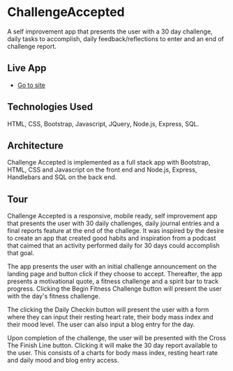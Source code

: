 # ChallengeAccepted

A self improvement app that presents the user with a 30 day challenge, daily tasks to accomplish, daily feedback/reflections to enter and an end of challenge report.

## Live App
- [Go to site](https://challenge-accepted-demo.herokuapp.com/)

## Technologies Used
HTML, CSS, Bootstrap, Javascript, JQuery, Node.js, Express, SQL.

## Architecture
Challenge Accepted is implemented as a full stack app with Bootstrap, HTML, CSS and Javascript on the front end and Node.js, Express, Handlebars and SQL on the back end.

## Tour
Challenge Accepted is a responsive, mobile ready, self improvement app that presents the user with 30 daily challenges, daily journal entries and a final reports feature at the end of the challege.  It was inspired by the desire to create an app that created good habits and inspiration from a podcast that caimed that an activity performed daily for 30 days could accomplish that goal.

The app presents the user with an initial challenge announcement on the landing page and button click if they choose to accept.  Thereafter, the app presents a motivational quote, a fitness challenge and a spirit bar to track progress.  Clicking the Begin Fitness Challenge button will present the user with the day's fitness challenge.

The clicking the Daily Checkin button will present the user with a form where they can input their resting heart rate,  their body mass index and their mood level.  The user can also input a blog entry for the day.

Upon completion of the challenge, the user will be presented with the Cross The Finish Line button.  Clicking it will make the 30 day report available to the user.  This consists of a charts for body mass index, resting heart rate and daily mood and blog entry access.

